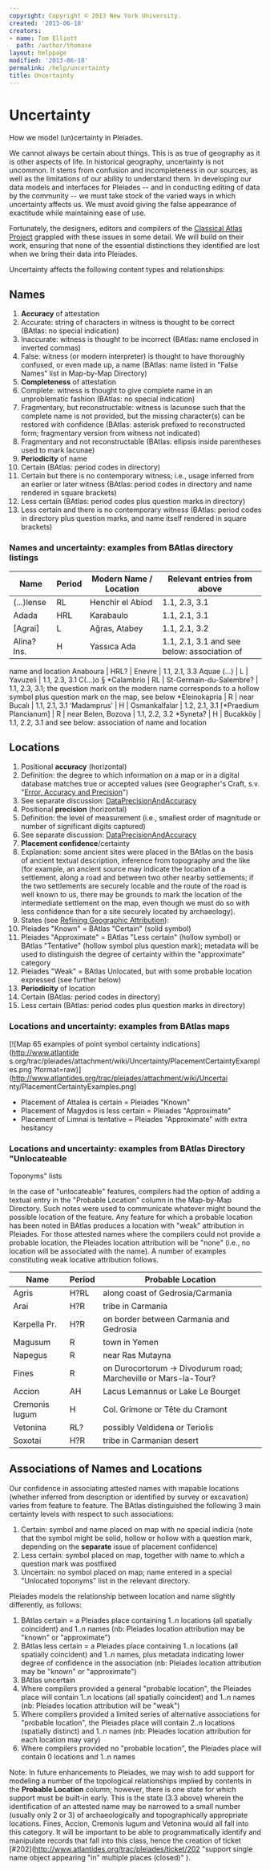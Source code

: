 ```yaml
---
copyright: Copyright © 2013 New York University.
created: '2013-06-18'
creators:
- name: Tom Elliott
  path: /author/thomase
layout: helppage
modified: '2013-06-18'
permalink: /help/uncertainty
title: Uncertainty
---
```


#  Uncertainty

How we model (un)certainty in Pleiades.

We cannot always be certain about things. This is as true of geography as it
is other aspects of life. In historical geography, uncertainty is not
uncommon. It stems from confusion and incompleteness in our sources, as well
as the limitations of our ability to understand them. In developing our data
models and interfaces for Pleiades -- and in conducting editing of data by the
community -- we must take stock of the varied ways in which uncertainty
affects us. We must avoid giving the false appearance of exactitude while
maintaining ease of use.

Fortunately, the designers, editors and compilers of the [Classical Atlas
Project](http://www.atlantides.org/trac/pleiades/wiki/CAP) grappled with these
issues in some detail. We will build on their work, ensuring that none of the
essential distinctions they identified are lost when we bring their data into
Pleiades.

Uncertainty affects the following content types and relationships:

## Names

1. **Accuracy** of attestation
1. Accurate: string of characters in witness is thought to be correct (BAtlas: no special indication)
2. Inaccurate: witness is thought to be incorrect (BAtlas: name enclosed in inverted commas)
3. False: witness (or modern interpreter) is thought to have thoroughly confused, or even made up, a name (BAtlas: name listed in "False Names" list in Map-by-Map Directory)
2. **Completeness** of attestation
1. Complete: witness is thought to give complete name in an unproblematic fashion (BAtlas: no special indication)
2. Fragmentary, but reconstructable: witness is lacunose such that the complete name is not provided, but the missing character(s) can be restored with confidence (BAtlas: asterisk prefixed to reconstructed form; fragmentary version from witness not indicated)
3. Fragmentary and not reconstructable (BAtlas: ellipsis inside parentheses used to mark lacunae)
3. **Periodicity** of name
1. Certain (BAtlas: period codes in directory)
2. Certain but there is no contemporary witness; i.e., usage inferred from an earlier or later witness (BAtlas: period codes in directory and name rendered in square brackets)
3. Less certain (BAtlas: period codes plus question marks in directory)
4. Less certain and there is no contemporary witness (BAtlas: period codes in directory plus question marks, and name itself rendered in square brackets)

### Names and uncertainty: examples from BAtlas directory listings

Name | Period | Modern Name / Location | Relevant entries from above
---|---|---|---
(...)lense | RL | Henchir el Abiod | 1.1, 2.3, 3.1
Adada | HRL | Karabaulo | 1.1, 2.1, 3.1
[Agrai] | L | Ağras, Atabey | 1.1, 2.1, 3.2
Alina? Ins. | H | Yassıca Ada | 1.1, 2.1, 3.1 and see below: association of
name and location
Anaboura | HRL? | Enevre | 1.1, 2.1, 3.3
Aquae (...) | L | Yavuzeli | 1.1, 2.3, 3.1
C(…)o § *Calambrio | RL | St-Germain-du-Salembre? | 1.1, 2.3, 3.1; the
question mark on the modern name corresponds to a hollow symbol plus question
mark on the map, see below
*Eleinokapria | R | near Bucalı | 1.1, 2.1, 3.1
‘Madamprus’ | H | Osmankalfalar | 1.2, 2.1, 3.1
[*Praedium Plancianum] | R | near Belen, Bozova | 1.1, 2.2, 3.2
*Syneta? | H | Bucakköy | 1.1, 2.2, 3.1 and see below: association of name and location

## Locations

1. Positional **accuracy** (horizontal)
1. Definition: the degree to which information on a map or in a digital database matches true or accepted values (see Geographer's Craft, s.v. "[Error, Accuracy and Precision](http://www.colorado.edu/geography/gcraft/notes/error/error_f.html)")
2. See separate discussion: [DataPrecisionAndAccuracy](http://www.atlantides.org/trac/pleiades/wiki/DataPrecisionAndAccuracy)
2. Positional **precision** (horizontal)
1. Definition: the level of measurement (i.e., smallest order of magnitude or number of significant digits captured)
2. See separate discussion: [DataPrecisionAndAccuracy](http://www.atlantides.org/trac/pleiades/wiki/DataPrecisionAndAccuracy)
3. **Placement confidence**/certainty
1. Explanation: some ancient sites were placed in the BAtlas on the basis of ancient textual description, inference from topography and the like (for example, an ancient source may indicate the location of a settlement, along a road and between two other nearby settlements; if the two settlements are securely locable and the route of the road is well known to us, there may be grounds to mark the location of the intermediate settlement on the map, even though we must do so with less confidence than for a site securely located by archaeology).
2. States (see [Refining Geographic Attribution](http://www.atlantides.org/trac/pleiades/wiki/RefiningGeographicPrecision)):
1. Pleiades "Known" = BAtlas "Certain" (solid symbol)
2. Pleiades "Approximate" = BAtlas "Less certain" (hollow symbol) or BAtlas "Tentative" (hollow symbol plus question mark); metadata will be used to distinguish the degree of certainty within the "approximate" category
3. Pleiades "Weak" = BAtlas Unlocated, but with some probable location expressed (see further below)
4. **Periodicity** of location
1. Certain (BAtlas: period codes in directory)
2. Less certain (BAtlas: period codes plus question marks in directory)

### Locations and uncertainty: examples from BAtlas maps

[![Map 65 examples of point symbol certainty indications](http://www.atlantide
s.org/trac/pleiades/attachment/wiki/Uncertainty/PlacementCertaintyExamples.png
?format=raw)](http://www.atlantides.org/trac/pleiades/attachment/wiki/Uncertai
nty/PlacementCertaintyExamples.png)

* Placement of Attalea is certain = Pleiades "Known"
* Placement of Magydos is less certain = Pleiades "Approximate"
* Placement of Limnai is tentative = Pleiades "Approximate" with extra hesitancy

### Locations and uncertainty: examples from BAtlas Directory "Unlocateable
Toponyms" lists

In the case of "unlocateable" features, compilers had the option of adding a
textual entry in the "Probable Location" column in the Map-by-Map Directory.
Such notes were used to communicate whatever might bound the possible location
of the feature. Any feature for which a probable location has been noted in
BAtlas produces a location with "weak" attribution in Pleiades. For those
attested names where the compilers could not provide a probable location, the
Pleiades location attribution will be "none" (i.e., no location will be
associated with the name). A number of examples constituting weak locative
attribution follows.

Name | Period | Probable Location
---|---|---
Agris | H?RL | along coast of Gedrosia/Carmania
Arai | H?R | tribe in Carmania
Karpella Pr. | H?R | on border between Carmania and Gedrosia
Magusum | R | town in Yemen
Napegus | R | near Ras Mutayna
Fines | R | on Durocortorum → Divodurum road; Marcheville or Mars-la-Tour?
Accion | AH | Lacus Lemannus or Lake Le Bourget
Cremonis Iugum | H | Col. Grimone or Tête du Cramont
Vetonina | RL? | possibly Veldidena or Teriolis
Soxotai | H?R | tribe in Carmanian desert

## Associations of Names and Locations

Our confidence in associating attested names with mapable locations (whether
inferred from description or identified by survey or excavation) varies from
feature to feature. The BAtlas distinguished the following 3 main certainty
levels with respect to such associations:

1. Certain: symbol and name placed on map with no special indicia (note that the symbol might be solid, hollow or hollow with a question mark, depending on the **separate** issue of placement confidence)
2. Less certain: symbol placed on map, together with name to which a question mark was postfixed
3. Uncertain: no symbol placed on map; name entered in a special "Unlocated toponyms" list in the relevant directory.

Pleiades models the relationship between location and name slightly
differently, as follows:

1. BAtlas certain = a Pleiades place containing 1..n locations (all spatially coincident) and 1..n names (nb: Pleiades location attribution may be "known" or "approximate")
2. BAtlas less certain = a Pleiades place containing 1..n locations (all spatially coincident) and 1..n names, plus metadata indicating lower degree of confidence in the association (nb: Pleiades location attribution may be "known" or "approximate")
3. BAtlas uncertain
1. Where compilers provided a general "probable location", the Pleiades place will contain 1..n locations (all spatially coincident) and 1..n names (nb: Pleiades location attribution will be "weak")
2. Where compilers provided a limited series of alternative associations for "probable location", the Pleiades place will contain 2..n locations (spatially distinct) and 1..n names (nb: Pleiades location attribution for each location may vary)
3. Where compilers provided no "probable location", the Pleiades place will contain 0 locations and 1..n names

Note: In future enhancements to Pleiades, we may wish to add support for
modeling a number of the topological relationships implied by contents in the
**Probable Location** column; however, there is one state for which support
must be built-in early. This is the state (3.3 above) wherein the
identification of an attested name may be narrowed to a small number (usually
only 2 or 3) of archaeologically and topographically appropriate locations.
Fines, Accion, Cremonis Iugum and Vetonina would all fall into this category.
It will be important to be able to programmatically identify and manipulate
records that fall into this class, hence the creation of ticket
[#202](http://www.atlantides.org/trac/pleiades/ticket/202 "support single name
object appearing "in" multiple places \(closed\)" ).
